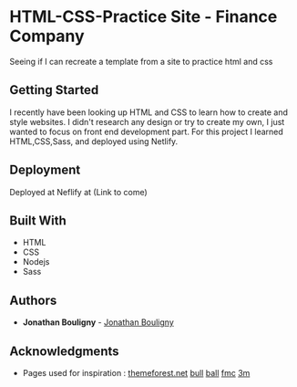 # HTML-CSS-Practice Site - Finance Company

Seeing if I can recreate a template from a site to practice html and css

## Getting Started

I recently have been looking up HTML and CSS to learn how to create and style websites. I didn't research any design or try to create my own, I just wanted to focus on front end development part. For this project I learned HTML,CSS,Sass, and deployed using Netlify.

## Deployment

Deployed at Neflify at (Link to come)

## Built With

- HTML
- CSS
- Nodejs
- Sass

## Authors

- **Jonathan Bouligny** - [Jonathan Bouligny](https://github.com/JonathanBouligny)

## Acknowledgments

- Pages used for inspiration : [themeforest.net](https://preview.themeforest.net/item/financity-business-financial-wordpress-theme/full_screen_preview/20757434)
  [bull](https://atos.net/en/products?utm_source=bull.com/&utm_medium=301)
  [ball](https://www.ball.com/na)
  [fmc](http://www.fmc.com/)
  [3m](https://www.3m.com/)
